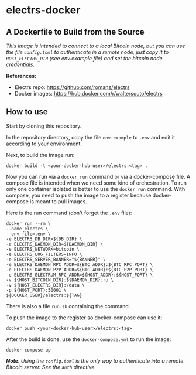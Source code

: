 # electrs-docker

## A Dockerfile to Build from the Source

_This image is intended to connect to a local Bitcoin node, but you can use the file `config.toml` to authenticate in a remote node, just copy it to `HOST_ELECTRS_DIR` (see env.example file) and set the bitcoin node credentials._

**References:**

- Electrs repo: <https://github.com/romanz/electrs>
- Docker images: <https://hub.docker.com/r/waltersouto/electrs>

## How to use

Start by cloning this repository.

In the repository directory, copy the file `env.example` to `.env` and edit it according to your environment.

Next, to build the image run:

```shell
docker build -t <your-docker-hub-user>/electrs:<tag> .
```

Now you can run via a `docker run` command or via a docker-compose file. A compose file is intended when we need some kind of orchestration. To run only one container isolated is better to use the `docker run` command. With compose, you need to push the image to a register because docker-compose is meant to pull images.

Here is the run command (don't forget the `.env` file):

```shell
docker run --rm \
--name electrs \
--env-file=.env \
-e ELECTRS_DB_DIR=${DB_DIR} \
-e ELECTRS_DAEMON_DIR=${DAEMON_DIR} \
-e ELECTRS_NETWORK=bitcoin \
-e ELECTRS_LOG_FILTERS=INFO \
-e ELECTRS_SERVER_BANNER="${BANNER}" \
-e ELECTRS_DAEMON_RPC_ADDR=${BTC_ADDR}:${BTC_RPC_PORT} \
-e ELECTRS_DAEMON_P2P_ADDR=${BTC_ADDR}:${BTC_P2P_PORT} \
-e ELECTRS_ELECTRUM_RPC_ADDR=${HOST_ADDR}:${HOST_PORT} \
-v ${HOST_BITCOIN_DIR}:${DAEMON_DIR}:ro \
-v ${HOST_ELECTRS_DIR}:/data \
-p ${HOST_PORT}:50001 \
${DOCKER_USER}/electrs:${TAG}
```

There is also a file `run.sh` containing the command.

To push the image to the register so docker-compose can use it:

```shell
docker push <your-docker-hub-user>/electrs:<tag>
```

After the build is done, use the `docker-compose.yml` to run the image:

```shell
docker compose up
```

_**Note**: Using the `config.toml` is the only way to authenticate into a remote Bitcoin server. See the `auth` directive._
